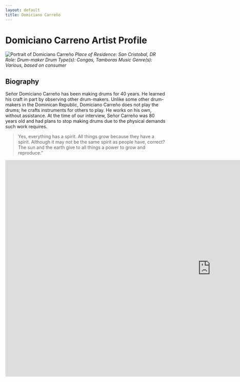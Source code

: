 ```yaml
---
layout: default
title: Domiciano Carreño
---
```


# Domiciano Carreno Artist Profile 
![Portrait of Domiciano Carreño](/idah/images/carreno_portrait.jpg)
*Place of Residence: San Cristobal, DR*
*Role: Drum-maker*
*Drum Type(s): Congas, Tamboras*
*Music Genre(s): Various, based on consumer*

## Biography
Señor Domiciano Carreño has been making drums for 40 years. He learned his craft in part by observing other drum-makers. Unlike some other drum-makers in the Dominican Republic, Domiciano Carreño does not play the drums; he crafts instruments for others to play. He works on his own, without assistance. At the time of our interview, Señor Carreño was 80 years old and had plans to stop making drums due to the physical demands such work requires.

> Yes, everything has a spirit. All things grow because they have a spirit. 
> Although it may not be the same spirit as people have, correct? The sun and the earth give to all things a power to grow and reproduce.”

<iframe width="1280" height="675" src="https://www.youtube.com/embed/uZOrcH00V3Q" title="domiciano carreno interview excerpt" frameborder="0" allow="accelerometer; autoplay; clipboard-write; encrypted-media; gyroscope; picture-in-picture" allowfullscreen></iframe>
